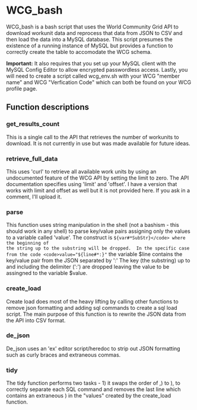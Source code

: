<h1>WCG_bash</h1>

WCG_bash is a bash script that uses the World Community Grid API to download workunit data and reprocess that data from
JSON to CSV and then load the data into a MySQL database. This script presumes the existence of a running instance of MySQL but provides a function to correctly create the table to accomodate the WCG schema. 

<b>Important:</b> It also requires that you set up your MySQL client with the MySQL Config Editor to allow encrypted passwordless access.  Lastly, you will need to create a script called wcg_env.sh with your WCG "member name" and WCG "Verfication Code" which can both be found on your WCG profile page.

<h2>Function descriptions</h2>

<h3>get_results_count</h3>

This is a single call to the API that retrieves the number of workunits to download.  It is not currently in use but was made available for future ideas.

<h3>retrieve_full_data</h3>

This uses 'curl' to retrieve all available work units by using an undocumented feature of the WCG API by setting the limit
to zero.  The API documentation specifies using 'limit' and 'offset'. I have a version that works with limit and offset as well but it is not provided here. If you ask in a comment, I'll upload it.

<h3>parse</h3>

This function uses string manipulation in the shell (not a bashism - this should work in any shell) to parse key/value pairs assigning only the values to a variable called 'value'. The construct is <code>${var#*SubStr}</code> where the beginning of the string up to the substring will be dropped.  In the specific case from the code <code>value="${line#*:}"</code> the variable $line contains the key/value pair from the JSON separated by ':'  The key (the substring) up to and including the delimiter (':') are dropped leaving the value to be assingned to the variable $value.

<h3>create_load</h3>

Create load does most of the heavy lifting by calling other functions to remove json formatting and adding sql commands to create a sql load script. The main purpose of this function is to rewrite the JSON data from the API into CSV format.

<h3>de_json</h3>

De_json uses an 'ex' editor script/heredoc to strip out JSON formatting such as curly braces and extraneous commas.

<h3>tidy</h3>

The tidy function performs two tasks - 1) it swaps the order of ,) to ), to correctly separate each SQL command and removes
the last line which contains an extraneous ) in the "values" created by the create_load function.






